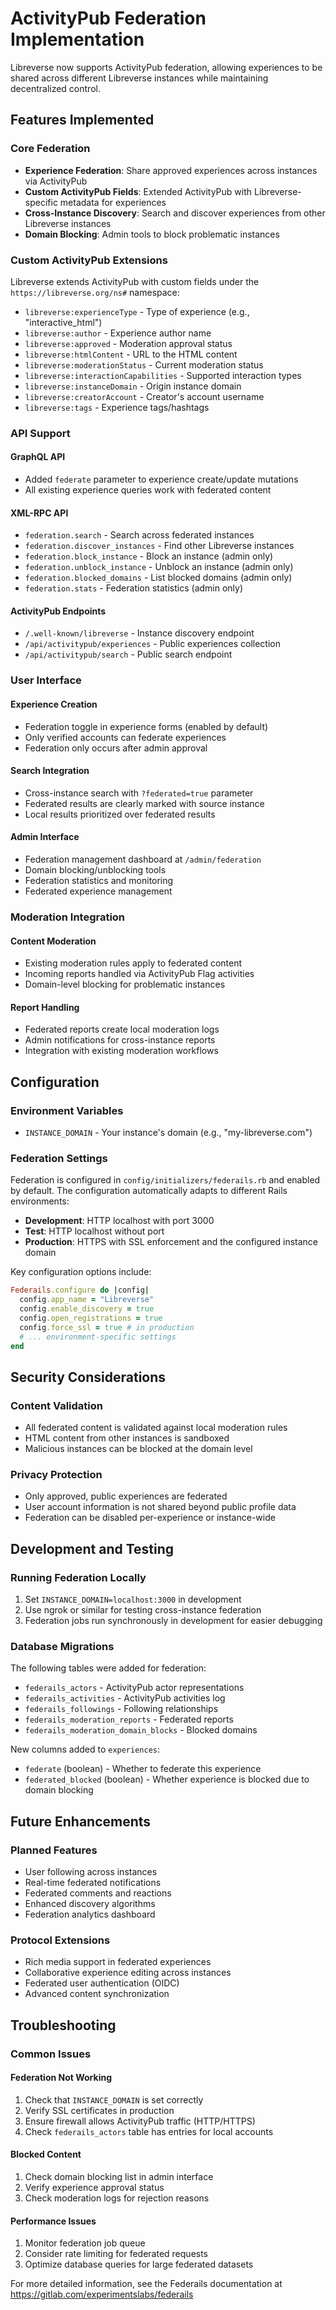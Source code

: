 # ActivityPub Federation Implementation

Libreverse now supports ActivityPub federation, allowing experiences to be shared across different Libreverse instances while maintaining decentralized control.

## Features Implemented

### Core Federation

- **Experience Federation**: Share approved experiences across instances via ActivityPub
- **Custom ActivityPub Fields**: Extended ActivityPub with Libreverse-specific metadata for experiences
- **Cross-Instance Discovery**: Search and discover experiences from other Libreverse instances
- **Domain Blocking**: Admin tools to block problematic instances

### Custom ActivityPub Extensions

Libreverse extends ActivityPub with custom fields under the `https://libreverse.org/ns#` namespace:

- `libreverse:experienceType` - Type of experience (e.g., "interactive_html")
- `libreverse:author` - Experience author name
- `libreverse:approved` - Moderation approval status
- `libreverse:htmlContent` - URL to the HTML content
- `libreverse:moderationStatus` - Current moderation status
- `libreverse:interactionCapabilities` - Supported interaction types
- `libreverse:instanceDomain` - Origin instance domain
- `libreverse:creatorAccount` - Creator's account username
- `libreverse:tags` - Experience tags/hashtags

### API Support

#### GraphQL API

- Added `federate` parameter to experience create/update mutations
- All existing experience queries work with federated content

#### XML-RPC API

- `federation.search` - Search across federated instances
- `federation.discover_instances` - Find other Libreverse instances
- `federation.block_instance` - Block an instance (admin only)
- `federation.unblock_instance` - Unblock an instance (admin only)
- `federation.blocked_domains` - List blocked domains (admin only)
- `federation.stats` - Federation statistics (admin only)

#### ActivityPub Endpoints

- `/.well-known/libreverse` - Instance discovery endpoint
- `/api/activitypub/experiences` - Public experiences collection
- `/api/activitypub/search` - Public search endpoint

### User Interface

#### Experience Creation

- Federation toggle in experience forms (enabled by default)
- Only verified accounts can federate experiences
- Federation only occurs after admin approval

#### Search Integration

- Cross-instance search with `?federated=true` parameter
- Federated results are clearly marked with source instance
- Local results prioritized over federated results

#### Admin Interface

- Federation management dashboard at `/admin/federation`
- Domain blocking/unblocking tools
- Federation statistics and monitoring
- Federated experience management

### Moderation Integration

#### Content Moderation

- Existing moderation rules apply to federated content
- Incoming reports handled via ActivityPub Flag activities
- Domain-level blocking for problematic instances

#### Report Handling

- Federated reports create local moderation logs
- Admin notifications for cross-instance reports
- Integration with existing moderation workflows

## Configuration

### Environment Variables

- `INSTANCE_DOMAIN` - Your instance's domain (e.g., "my-libreverse.com")

### Federation Settings

Federation is configured in `config/initializers/federails.rb` and enabled by default. The configuration automatically adapts to different Rails environments:

- **Development**: HTTP localhost with port 3000
- **Test**: HTTP localhost without port
- **Production**: HTTPS with SSL enforcement and the configured instance domain

Key configuration options include:

```ruby
Federails.configure do |config|
  config.app_name = "Libreverse"
  config.enable_discovery = true
  config.open_registrations = true
  config.force_ssl = true # in production
  # ... environment-specific settings
end
```

## Security Considerations

### Content Validation

- All federated content is validated against local moderation rules
- HTML content from other instances is sandboxed
- Malicious instances can be blocked at the domain level

### Privacy Protection

- Only approved, public experiences are federated
- User account information is not shared beyond public profile data
- Federation can be disabled per-experience or instance-wide

## Development and Testing

### Running Federation Locally

1. Set `INSTANCE_DOMAIN=localhost:3000` in development
2. Use ngrok or similar for testing cross-instance federation
3. Federation jobs run synchronously in development for easier debugging

### Database Migrations

The following tables were added for federation:

- `federails_actors` - ActivityPub actor representations
- `federails_activities` - ActivityPub activities log
- `federails_followings` - Following relationships
- `federails_moderation_reports` - Federated reports
- `federails_moderation_domain_blocks` - Blocked domains

New columns added to `experiences`:

- `federate` (boolean) - Whether to federate this experience
- `federated_blocked` (boolean) - Whether experience is blocked due to domain blocking

## Future Enhancements

### Planned Features

- User following across instances
- Real-time federated notifications
- Federated comments and reactions
- Enhanced discovery algorithms
- Federation analytics dashboard

### Protocol Extensions

- Rich media support in federated experiences
- Collaborative experience editing across instances
- Federated user authentication (OIDC)
- Advanced content synchronization

## Troubleshooting

### Common Issues

#### Federation Not Working

1. Check that `INSTANCE_DOMAIN` is set correctly
2. Verify SSL certificates in production
3. Ensure firewall allows ActivityPub traffic (HTTP/HTTPS)
4. Check `federails_actors` table has entries for local accounts

#### Blocked Content

1. Check domain blocking list in admin interface
2. Verify experience approval status
3. Check moderation logs for rejection reasons

#### Performance Issues

1. Monitor federation job queue
2. Consider rate limiting for federated requests
3. Optimize database queries for large federated datasets

For more detailed information, see the Federails documentation at <https://gitlab.com/experimentslabs/federails>
